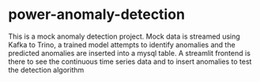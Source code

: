 # power-anomaly-detection
This is a mock anomaly detection project. Mock data is streamed using Kafka to Trino, a trained model attempts to identify anomalies and the predicted anomalies are inserted into a mysql table. A streamlit frontend is there to see the continuous time series data and to insert anomalies to test the detection algorithm
